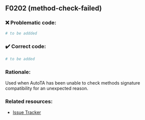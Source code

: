 ## F0202 (method-check-failed)

### :x: Problematic code:

```python
# to be addded
```

### :heavy_check_mark: Correct code:

```python
# to be added
```

### Rationale:

Used when AutoTA has been unable to check methods signature compatibility for
an unexpected reason.

### Related resources:

- [Issue Tracker](https://github.com/PyCQA/pylint/issues?q=is%3Aissue+%22method-check-failed%22+OR+%22F0202%22)
